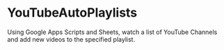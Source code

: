 # YouTubeAutoPlaylists
Using Google Apps Scripts and Sheets, watch a list of YouTube Channels and add new videos to the specified playlist.
